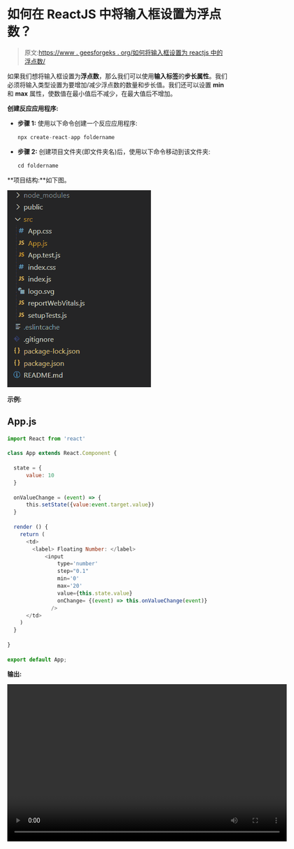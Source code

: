 # 如何在 ReactJS 中将输入框设置为浮点数？

> 原文:[https://www . geesforgeks . org/如何将输入框设置为 reactjs 中的浮点数/](https://www.geeksforgeeks.org/how-to-set-input-box-to-be-a-floating-number-in-reactjs/)

如果我们想将输入框设置为**浮点数**，那么我们可以使用**输入标签**的**步长属性**。我们必须将输入类型设置为要增加/减少浮点数的数量和步长值。我们还可以设置 **min** 和 **max** 属性，使数值在最小值后不减少，在最大值后不增加。

**创建反应应用程序:**

*   **步骤 1:** 使用以下命令创建一个反应应用程序:

    ```jsx
    npx create-react-app foldername
    ```

*   **步骤 2:** 创建项目文件夹(即文件夹名)后，使用以下命令移动到该文件夹:

    ```jsx
    cd foldername
    ```

**项目结构:**如下图。

![](img/7741c5c80ef4f444b97fd777e206a1c3.png)

**示例:**

## App.js

```jsx
import React from 'react'

class App extends React.Component {

  state = {
      value: 10
  }

  onValueChange = (event) => {
      this.setState({value:event.target.value})
  }

  render () {
    return (
      <td>
        <label> Floating Number: </label>
            <input
                type='number'
                step="0.1"
                min='0'
                max='20'
                value={this.state.value}
                onChange= {(event) => this.onValueChange(event)}
              />
      </td>
    )
  }

}

export default App;
```

**输出:**

<video class="wp-video-shortcode" id="video-587069-1" width="640" height="360" preload="metadata" controls=""><source type="video/mp4" src="https://media.geeksforgeeks.org/wp-content/uploads/20210408200351/input-box.mp4?_=1">[https://media.geeksforgeeks.org/wp-content/uploads/20210408200351/input-box.mp4](https://media.geeksforgeeks.org/wp-content/uploads/20210408200351/input-box.mp4)</video>